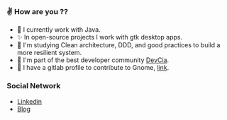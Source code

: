 ### :v: How are you ?? 

- :yellow_heart:  I currently work with Java.
- :sparkles: In open-source projects I work with gtk desktop apps.
- 🌱  I'm studying Clean architecture, DDD, and good practices to build a more resilient system.
- 👯  I'm part of the best developer community [DevCia](https://github.com/DevCia).
- :revolving_hearts: I have a gitlab profile to contribute to Gnome, [link](https://gitlab.gnome.org/NapBed).
 
### Social Network
- [Linkedin](https://www.linkedin.com/in/claudio-silva-junior-12aba9158/)
- [Blog](https://medium.com/@kraudioKode)

